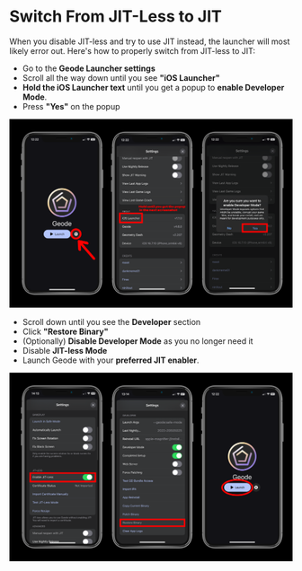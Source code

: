 # Switch From JIT-Less to JIT

When you disable JIT-less and try to use JIT instead, the launcher will most likely error out. Here's how to properly switch from JIT-less to JIT:

- Go to the **Geode Launcher settings**
- Scroll all the way down until you see **"iOS Launcher"**
- **Hold the iOS Launcher text** until you get a popup to **enable Developer Mode**.
- Press **"Yes"** on the popup

![](/screenshots/developermode.png)

- Scroll down until you see the **Developer** section
- Click **"Restore Binary"**
- (Optionally) **Disable Developer Mode** as you no longer need it
- Disable **JIT-less Mode**
- Launch Geode with your **preferred JIT enabler**.

![](/screenshots/jitlesstojit.png)